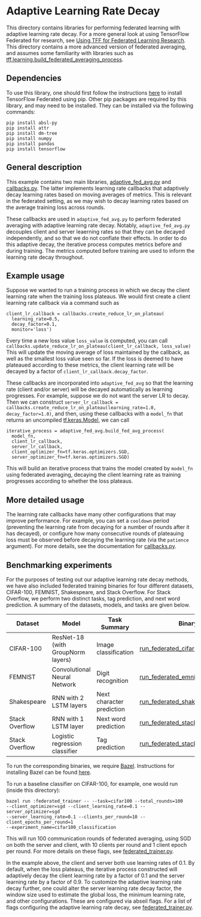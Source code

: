 # Adaptive Learning Rate Decay

This directory contains libraries for performing federated learning with
adaptive learning rate decay. For a more general look at using TensorFlow
Federated for research, see
[Using TFF for Federated Learning Research](https://www.tensorflow.org/federated/tff_for_research).
This directory contains a more advanced version of federated averaging, and
assumes some familiarity with libraries such as
[tff.learning.build_federated_averaging_process](https://www.tensorflow.org/federated/api_docs/python/tff/learning/build_federated_averaging_process).

## Dependencies

To use this library, one should first follow the instructions
[here](https://github.com/tensorflow/federated/blob/master/docs/install.md) to
install TensorFlow Federated using pip. Other pip packages are required by this
library, and may need to be installed. They can be installed via the following
commands:

```
pip install absl-py
pip install attr
pip install dm-tree
pip install numpy
pip install pandas
pip install tensorflow
```

## General description

This example contains two main libraries,
[adaptive_fed_avg.py](https://github.com/google-research/federated/blob/master/adaptive_lr_decay/adaptive_fed_avg.py)
and
[callbacks.py](https://github.com/google-research/federated/blob/master/adaptive_lr_decay/callbacks.py).
The latter implements learning rate callbacks that adaptively decay learning
rates based on moving averages of metrics. This is relevant in the federated
setting, as we may wish to decay learning rates based on the average training
loss across rounds.

These callbacks are used in `adaptive_fed_avg.py` to perform federated averaging
with adaptive learning rate decay. Notably, `adaptive_fed_avg.py` decouples
client and server leaerning rates so that they can be decayed independently, and
so that we do not conflate their effects. In order to do this adaptive decay,
the iterative process computes metrics before and during training. The metrics
computed before training are used to inform the learning rate decay throughout.

## Example usage

Suppose we wanted to run a training process in which we decay the client
learning rate when the training loss plateaus. We would first create a client
learning rate callback via a command such as

```
client_lr_callback = callbacks.create_reduce_lr_on_plateau(
  learning_rate=0.5,
  decay_factor=0.1,
  monitor='loss')
```

Every time a new loss value `loss_value` is computed, you can call
`callbacks.update_reduce_lr_on_plateau(client_lr_callback, loss_value)` This
will update the moving average of loss maintained by the callback, as well as
the smallest loss value seen so far. If the loss is deemed to have plateaued
according to these metrics, the client learning rate will be decayed by a factor
of `client_lr_callback.decay_factor`.

These callbacks are incorporated into `adaptive_fed_avg` so that the learning
rate (client and/or server) will be decayed automatically as learning
progresses. For example, suppose we do not want the server LR to decay. Then we
can construct `server_lr_callback =
callbacks.create_reduce_lr_on_plateau(learning_rate=1.0, decay_factor=1.0)`, and
then, using these callbacks with a `model_fn` that returns an uncompiled
[tf.keras.Model](https://www.tensorflow.org/api_docs/python/tf/keras/Model), we
can call

<!-- mdformat off(This code snippet is sensitive to automatic formatting changes) -->
```
iterative_process = adaptive_fed_avg.build_fed_avg_process(
  model_fn,
  client_lr_callback,
  server_lr_callback,
  client_optimizer_fn=tf.keras.optimizers.SGD,
  server_optimizer_fn=tf.keras.optimizers.SGD)
```
<!-- mdformat on -->

This will build an iterative process that trains the model created by `model_fn`
using federated averaging, decaying the client learning rate as training
progresses according to whether the loss plateaus.

## More detailed usage

The learning rate callbacks have many other configurations that may improve
performance. For example, you can set a `cooldown` period (preventing the
learning rate from decaying for a number of rounds after it has decayed), or
configure how many consecutive rounds of plateauing loss must be observed before
decaying the learning rate (via the `patience` argument). For more details, see
the documentation for
[callbacks.py](https://github.com/google-research/federated/blob/master/adaptive_lr_decay/callbacks.py).

## Benchmarking experiments

For the purposes of testing out our adaptive learning rate decay methods, we
have also included federated training binaries for four different datasets,
CIFAR-100, FEMNIST, Shakespeare, and Stack Overflow. For Stack Overflow, we
perform two distinct tasks, tag prediction, and next word prediction. A summary
of the datasets, models, and tasks are given below.

Dataset        | Model                             | Task Summary              | Binary
-------------- | --------------------------------- | ------------------------- | ------
CIFAR-100      | ResNet-18 (with GroupNorm layers) | Image classification      | [run_federated_cifar100.py](https://github.com/google-research/federated/blob/master/adaptive_lr_decay/run_federated_cifar100.py)
FEMNIST        | Convolutional Neural Network      | Digit recognition         | [run_federated_emnist.py](https://github.com/google-research/federated/blob/master/adaptive_lr_decay/run_federated_emnist.py)
Shakespeare    | RNN with 2 LSTM layers            | Next character prediction | [run_federated_shakespeare.py](https://github.com/google-research/federated/blob/master/adaptive_lr_decay/run_federated_shakespeare.py)
Stack Overflow | RNN with 1 LSTM layer             | Next word prediction      | [run_federated_stackoverflow.py](https://github.com/google-research/federated/blob/master/adaptive_lr_decay/run_federated_stackoverflow.py)
Stack Overflow | Logistic regression classifier    | Tag prediction            | [run_federated_stackoverflow_lr.py](https://github.com/google-research/federated/blob/master/adaptive_lr_decay/run_federated_stackoverflow_lr.py)

To run the corresponding binaries, we require [Bazel](https://www.bazel.build/).
Instructions for installing Bazel can be found
[here](https://docs.bazel.build/versions/master/install.html).

To run a baseline classifier on CIFAR-100, for example, one would run (inside
this directory):

```
bazel run :federated_trainer -- --task=cifar100 --total_rounds=100
--client_optimizer=sgd --client_learning_rate=0.1 --server_optimizer=sgd
--server_learning_rate=0.1 --clients_per_round=10 --client_epochs_per_round=1
--experiment_name=cifar100_classification
```

This will run 100 communication rounds of federated averaging, using SGD on both
the server and client, with 10 clients per round and 1 client epoch per round.
For more details on these flags, see
[federated_trainer.py](https://github.com/google-research/federated/blob/master/adaptive_lr_decay/federated_trainer.py).

In the example above, the client and server both use learning rates of 0.1. By
default, when the loss plateaus, the iterative process constructed will
adaptively decay the client learning rate by a factor of 0.1 and the server
learning rate by a factor of 0.9. To customize the adaptive learning rate decay
further, one could alter the server learning rate decay factor, the window size
used to estimate the global loss, the minimum learning rate, and other
configurations. These are configured via abseil flags. For a list of flags
configuring the adaptive learning rate decay, see
[federated_trainer.py](https://github.com/google-research/federated/blob/master/adaptive_lr_decay/federated_trainer.py).
